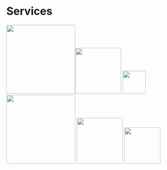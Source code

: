 Services
========
 <img src="https://expressjs.com/images/express-facebook-share.png" width="180"><img src="http://jwt.io/img/logo-asset.svg" width="120"> <img src="https://www.javatpoint.com/js/nodejs/images/node-js-tutorial.png" width="60"> <img src="https://i1.wp.com/codeforgeek.com/wp-content/uploads/2017/01/sequelize-and-postgresql.png?resize=770%2C280&amp;ssl=1" width="180"> <img class="irc_mi" src="https://jestjs.io/img/opengraph.png"  width="120"> <img class="irc_mi" src="https://cdn.vox-cdn.com/thumbor/fbrTLtxuP2D29o8VJUaE-u3NKfU=/0x0:792x613/1200x800/filters:focal(300x237:426x363)/cdn.vox-cdn.com/uploads/chorus_image/image/59850273/Docker_logo_011.0.png" width="95">
